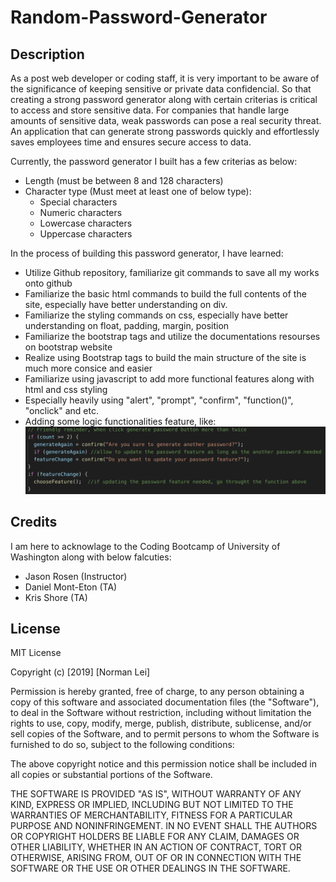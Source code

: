 # Random-Password-Generator

## Description

As a post web developer or coding staff, it is very important to be aware of the significance of keeping sensitive or private data confidencial. So that creating a strong password generator along with certain criterias is critical to access and store sensitive data. For companies that handle large amounts of sensitive data, weak passwords can pose a real security threat. An application that can generate strong passwords quickly and effortlessly saves employees time and ensures secure access to data. 

Currently, the password generator I built has a few criterias as below:
* Length (must be between 8 and 128 characters)
* Character type (Must meet at least one of below type):
  * Special characters
  * Numeric characters
  * Lowercase characters
  * Uppercase characters

In the process of building this password generator, I have learned:
* Utilize Github repository, familiarize git commands to save all my works onto github
* Familiarize the basic html commands to build the full contents of the site, especially have better understanding on div.
* Familiarize the styling commands on css, especially have better understanding on float, padding, margin, position
* Familiarize the bootstrap tags and utilize the documentations resourses on bootstrap website
* Realize using Bootstrap tags to build the main structure of the site is much more consice and easier
* Familiarize using javascript to add more functional features along with html and css styling
* Especially heavily using "alert", "prompt", "confirm", "function()", "onclick" and etc.
* Adding some logic functionalities feature, like:
![Image of Screenshot](asset/image/feature.png)



## Credits 

I am here to acknowlage to the Coding Bootcamp of University of Washington along with below falcuties:
* Jason Rosen (Instructor)
* Daniel Mont-Eton (TA)
* Kris Shore (TA)


## License
MIT License

Copyright (c) [2019] [Norman Lei]

Permission is hereby granted, free of charge, to any person obtaining a copy
of this software and associated documentation files (the "Software"), to deal
in the Software without restriction, including without limitation the rights
to use, copy, modify, merge, publish, distribute, sublicense, and/or sell
copies of the Software, and to permit persons to whom the Software is
furnished to do so, subject to the following conditions:

The above copyright notice and this permission notice shall be included in all
copies or substantial portions of the Software.

THE SOFTWARE IS PROVIDED "AS IS", WITHOUT WARRANTY OF ANY KIND, EXPRESS OR
IMPLIED, INCLUDING BUT NOT LIMITED TO THE WARRANTIES OF MERCHANTABILITY,
FITNESS FOR A PARTICULAR PURPOSE AND NONINFRINGEMENT. IN NO EVENT SHALL THE
AUTHORS OR COPYRIGHT HOLDERS BE LIABLE FOR ANY CLAIM, DAMAGES OR OTHER
LIABILITY, WHETHER IN AN ACTION OF CONTRACT, TORT OR OTHERWISE, ARISING FROM,
OUT OF OR IN CONNECTION WITH THE SOFTWARE OR THE USE OR OTHER DEALINGS IN THE
SOFTWARE.